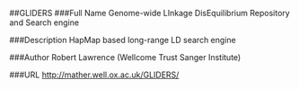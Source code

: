 ##GLIDERS
###Full Name
Genome-wide LInkage DisEquilibrium Repository and Search engine

###Description
HapMap based long-range LD search engine

###Author
Robert Lawrence (Wellcome Trust Sanger Institute)

###URL
http://mather.well.ox.ac.uk/GLIDERS/


